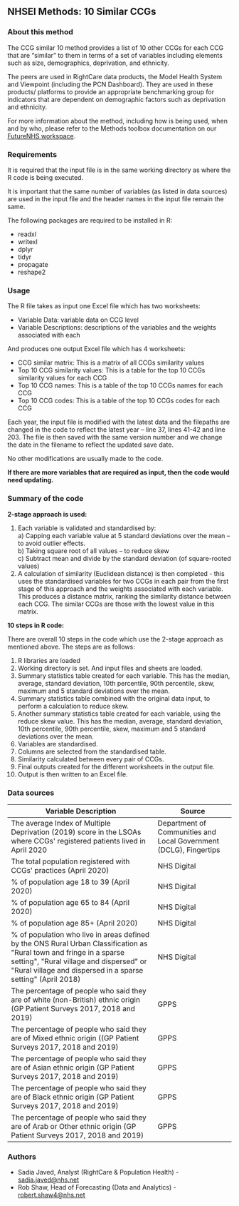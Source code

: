 ## NHSEI Methods: 10 Similar CCGs

### About this method

The CCG similar 10 method provides a list of 10 other CCGs for each CCG that are “similar” to them in terms of a set of variables including elements such as size, demographics, deprivation, and ethnicity.

The peers are used in RightCare data products, the Model Health System and Viewpoint (including the PCN Dashboard). They are used in these products/ platforms to provide an appropriate benchmarking group for indicators that are dependent on demographic factors such as deprivation and ethnicity.  

For more information about the method, including how is being used, when and by who, please refer to the Methods toolbox documentation on our [FutureNHS workspace](https://future.nhs.uk/DataMeth/grouphome).

### Requirements

It is required that the input file is in the same working directory as where the R code is being executed. 

It is important that the same number of variables (as listed in data sources) are used in the input file and the header names in the input file remain the same.

The following packages are required to be installed in R:
*	readxl
*	writexl
*	dplyr
*	tidyr
*	propagate
*	reshape2

### Usage
The R file takes as input one Excel file which has two worksheets:
*	Variable Data: variable data on CCG level
*	Variable Descriptions: descriptions of the variables and the weights associated with each

And produces one output Excel file which has 4 worksheets: 
*	CCG similar matrix: This is a matrix of all CCGs similarity values
*	Top 10 CCG similarity values: This is a table for the top 10 CCGs similarity values for each CCG
*	Top 10 CCG names: This is a table of the top 10 CCGs names for each CCG
*	Top 10 CCG codes: This is a table of the top 10 CCGs codes for each CCG

Each year, the input file is modified with the latest data and the filepaths are changed in the code to reflect the latest year – line 37, lines 41-42 and line 203. The file is then saved with the same version number and we change the date in the filename to reflect the updated save date.

No other modifications are usually made to the code.

**If there are more variables that are required as input, then the code would need updating.**

### Summary of the code

**2-stage approach is used:**  
1. Each variable is validated and standardised by:  
   a) Capping each variable value at 5 standard deviations over the mean – to avoid 
       outlier effects.  
   b) Taking square root of all values – to reduce skew  
   c) Subtract mean and divide by the standard deviation (of square-rooted values)
2. A calculation of similarity (Euclidean distance) is then completed - this uses the standardised variables for two CCGs in each pair from the first stage of this approach and the weights associated with each variable.  
This produces a distance matrix, ranking the similarity distance between each CCG. The similar CCGs are those with the lowest value in this matrix. 

**10 steps in R code:**  

There are overall 10 steps in the code which use the 2-stage approach as mentioned above. The steps are as follows:  
1.	R libraries are loaded
2.	Working directory is set. And input files and sheets are loaded.
3.	Summary statistics table created for each variable. This has the median, average, standard deviation, 10th percentile, 90th percentile, skew, maximum and 5 standard deviations over the mean.
4.	Summary statistics table combined with the original data input, to perform a calculation to reduce skew.
5.	Another summary statistics table created for each variable, using the reduce skew value. This has the median, average, standard deviation, 10th percentile, 90th percentile, skew, maximum and 5 standard deviations over the mean.
6.	Variables are standardised.
7.	Columns are selected from the standardised table.
8.	Similarity calculated between every pair of CCGs.
9.	Final outputs created for the different worksheets in the output file.
10. Output is then written to an Excel file. 

### Data sources

|Variable Description | Source |
|--|--|
|The average Index of Multiple Deprivation (2019) score in the LSOAs where CCGs' registered patients lived in April 2020|Department of Communities and Local Government (DCLG), Fingertips|
|The total population registered with CCGs' practices (April 2020)|NHS Digital|
|% of population age 18 to 39 (April 2020)|NHS Digital|
|% of population age 65 to 84 (April 2020)|NHS Digital|
|% of population age 85+ (April 2020)|NHS Digital|
|% of population who live in areas defined by the ONS Rural Urban  Classification as "Rural town and fringe in a sparse setting", "Rural village and dispersed" or "Rural village and dispersed in a sparse setting" (April 2018)|NHS Digital|
|The percentage of people who said they are of white (non-British) ethnic origin (GP Patient Surveys 2017, 2018 and 2019)|GPPS|
|The percentage of people who said they are of Mixed ethnic origin ((GP Patient Surveys 2017, 2018 and 2019)|GPPS|
|The percentage of people who said they are of Asian ethnic origin (GP Patient Surveys 2017, 2018 and 2019)|GPPS|
|The percentage of people who said they are of Black ethnic origin (GP Patient Surveys 2017, 2018 and 2019)|GPPS|
|The percentage of people who said they are of Arab or Other ethnic origin (GP Patient Surveys 2017, 2018 and 2019)|GPPS|

### Authors

* Sadia Javed, Analyst (RightCare & Population Health) - sadia.javed@nhs.net
* Rob Shaw, Head of Forecasting (Data and Analytics) - robert.shaw4@nhs.net

